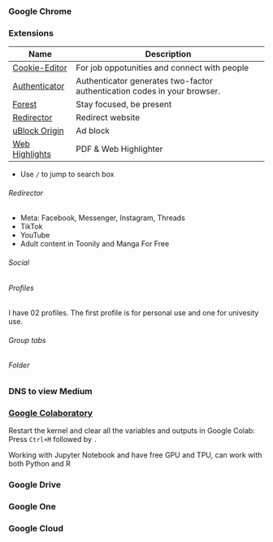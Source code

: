 ### Google Chrome

### Extensions

Name | Description
-- | --
[Cookie-Editor](https://chromewebstore.google.com/detail/cookie-editor/hlkenndednhfkekhgcdicdfddnkalmdm) | For job oppotunities and connect with people
[Authenticator](https://chromewebstore.google.com/detail/authenticator/bhghoamapcdpbohphigoooaddinpkbai) | Authenticator generates two-factor authentication codes in your browser.
[Forest](https://chromewebstore.google.com/detail/forest-stay-focused-be-pr/kjacjjdnoddnpbbcjilcajfhhbdhkpgk) | Stay focused, be present
[Redirector](Redirector.md) | Redirect website
[uBlock Origin](https://chromewebstore.google.com/detail/ublock-origin/cjpalhdlnbpafiamejdnhcphjbkeiagm) | Ad block
[Web Highlights](https://chromewebstore.google.com/detail/web-highlights-pdf-web-hi/hldjnlbobkdkghfidgoecgmklcemanhm) | PDF & Web Highlighter

- Use `/` to jump to search box

###### Redirector

- Meta: Facebook, Messenger, Instagram, Threads
- TikTok
- YouTube
- Adult content in Toonily and Manga For Free

###### Social

###### Profiles

I have 02 profiles. The first profile is for personal use and one for univesity use.

###### Group tabs
###### Folder

### DNS to view Medium

### [Google Colaboratory](https://colab.research.google.com)

Restart the kernel and clear all the variables and outputs in Google Colab: Press `Ctrl+M` followed by `.`

Working with Jupyter Notebook and have free GPU and TPU, can work with both Python and R

### Google Drive

### Google One

### Google Cloud